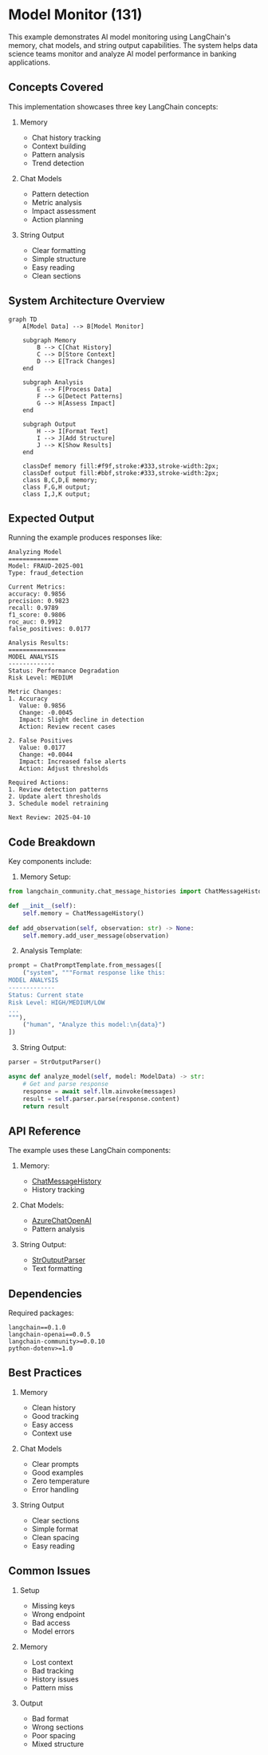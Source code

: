 # Model Monitor (131)

This example demonstrates AI model monitoring using LangChain's memory, chat models, and string output capabilities. The system helps data science teams monitor and analyze AI model performance in banking applications.

## Concepts Covered

This implementation showcases three key LangChain concepts:

1. Memory
   - Chat history tracking
   - Context building
   - Pattern analysis
   - Trend detection

2. Chat Models
   - Pattern detection
   - Metric analysis
   - Impact assessment
   - Action planning

3. String Output
   - Clear formatting
   - Simple structure
   - Easy reading
   - Clean sections

## System Architecture Overview

```mermaid
graph TD
    A[Model Data] --> B[Model Monitor]
    
    subgraph Memory
        B --> C[Chat History]
        C --> D[Store Context]
        D --> E[Track Changes]
    end
    
    subgraph Analysis
        E --> F[Process Data]
        F --> G[Detect Patterns]
        G --> H[Assess Impact]
    end
    
    subgraph Output
        H --> I[Format Text]
        I --> J[Add Structure]
        J --> K[Show Results]
    end

    classDef memory fill:#f9f,stroke:#333,stroke-width:2px;
    classDef output fill:#bbf,stroke:#333,stroke-width:2px;
    class B,C,D,E memory;
    class F,G,H output;
    class I,J,K output;
```

## Expected Output

Running the example produces responses like:

```
Analyzing Model
==============
Model: FRAUD-2025-001
Type: fraud_detection

Current Metrics:
accuracy: 0.9856
precision: 0.9823
recall: 0.9789
f1_score: 0.9806
roc_auc: 0.9912
false_positives: 0.0177

Analysis Results:
================
MODEL ANALYSIS
-------------
Status: Performance Degradation
Risk Level: MEDIUM

Metric Changes:
1. Accuracy
   Value: 0.9856
   Change: -0.0045
   Impact: Slight decline in detection
   Action: Review recent cases

2. False Positives
   Value: 0.0177
   Change: +0.0044
   Impact: Increased false alerts
   Action: Adjust thresholds

Required Actions:
1. Review detection patterns
2. Update alert thresholds
3. Schedule model retraining

Next Review: 2025-04-10
```

## Code Breakdown

Key components include:

1. Memory Setup:
```python
from langchain_community.chat_message_histories import ChatMessageHistory

def __init__(self):
    self.memory = ChatMessageHistory()
    
def add_observation(self, observation: str) -> None:
    self.memory.add_user_message(observation)
```

2. Analysis Template:
```python
prompt = ChatPromptTemplate.from_messages([
    ("system", """Format response like this:
MODEL ANALYSIS
-------------
Status: Current state
Risk Level: HIGH/MEDIUM/LOW
...
"""),
    ("human", "Analyze this model:\n{data}")
])
```

3. String Output:
```python
parser = StrOutputParser()

async def analyze_model(self, model: ModelData) -> str:
    # Get and parse response
    response = await self.llm.ainvoke(messages)
    result = self.parser.parse(response.content)
    return result
```

## API Reference

The example uses these LangChain components:

1. Memory:
   - [ChatMessageHistory](https://api.python.langchain.com/en/latest/chat_message_histories/langchain_community.chat_message_histories.in_memory.ChatMessageHistory.html)
   - History tracking

2. Chat Models:
   - [AzureChatOpenAI](https://api.python.langchain.com/en/latest/chat_models/langchain_openai.chat_models.AzureChatOpenAI.html)
   - Pattern analysis

3. String Output:
   - [StrOutputParser](https://api.python.langchain.com/en/latest/output_parsers/langchain_core.output_parsers.string.StrOutputParser.html)
   - Text formatting

## Dependencies

Required packages:
```
langchain==0.1.0
langchain-openai==0.0.5
langchain-community>=0.0.10
python-dotenv>=1.0
```

## Best Practices

1. Memory
   - Clean history
   - Good tracking
   - Easy access
   - Context use

2. Chat Models
   - Clear prompts
   - Good examples
   - Zero temperature
   - Error handling

3. String Output
   - Clear sections
   - Simple format
   - Clean spacing
   - Easy reading

## Common Issues

1. Setup
   - Missing keys
   - Wrong endpoint
   - Bad access
   - Model errors

2. Memory
   - Lost context
   - Bad tracking
   - History issues
   - Pattern miss

3. Output
   - Bad format
   - Wrong sections
   - Poor spacing
   - Mixed structure